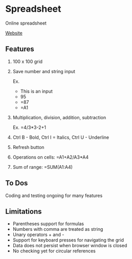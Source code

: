 # Spreadsheet

Online spreadsheet

[Website](http://spreadsheetonline.azurewebsites.net)

## Features
1. 100 x 100 grid
2. Save number and string input

    Ex. 
    - This is an input
    - 95
    - =87
    - =A1
        
3. Multiplication, division, addition, subtraction

    Ex. =4/3*3-2+1
3. Ctrl B - Bold, Ctrl I = Italics, Ctrl U - Underline
4. Refresh button
6. Operations on cells: =A1+A2/A3*A4
7. Sum of range: =SUM(A1:A4)

## To Dos

Coding and testing ongoing for many features

## Limitations

- Parentheses support for formulas
- Numbers with comma are treated as string
- Unary operators + and -
- Support for keyboard presses for navigating the grid
- Data does not persist when browser window is closed
- No checking yet for circular references